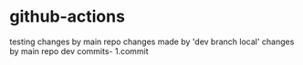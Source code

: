 # github-actions
testing
changes by main repo
changes made by 'dev branch local'
changes by main repo
dev commits-
1.commit
